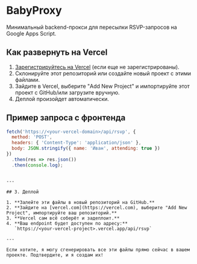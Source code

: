 # BabyProxy

Минимальный backend-прокси для пересылки RSVP-запросов на Google Apps Script.

## Как развернуть на Vercel

1. [Зарегистрируйтесь на Vercel](https://vercel.com/signup) (если еще не зарегистрированы).
2. Склонируйте этот репозиторий или создайте новый проект с этими файлами.
3. Зайдите в Vercel, выберите "Add New Project" и импортируйте этот проект с GitHub/или загрузите вручную.
4. Деплой произойдет автоматически.

## Пример запроса с фронтенда

```js
fetch('https://<your-vercel-domain>/api/rsvp', {
  method: 'POST',
  headers: { 'Content-Type': 'application/json' },
  body: JSON.stringify({ name: 'Иван', attending: true })
})
  .then(res => res.json())
  .then(console.log);
```
```

---

## 3. Деплой

1. **Залейте эти файлы в новый репозиторий на GitHub.**
2. **Зайдите на [vercel.com](https://vercel.com), выберите "Add New Project", импортируйте ваш репозиторий.**
3. **Vercel сам всё соберёт и задеплоит.**
4. **Ваш endpoint будет доступен по адресу:**  
   `https://<your-vercel-project>.vercel.app/api/rsvp`

---

Если хотите, я могу сгенерировать все эти файлы прямо сейчас в вашем проекте. Подтвердите, и я создам их!